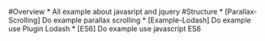 #Overview
    * All example about javasript and jquery
#Structure
    * [Parallax-Scrolling] Do example parallax scrolling
    * [Example-Lodash] Do example use Plugin Lodash
    * [ES6] Do example use javascript ES6